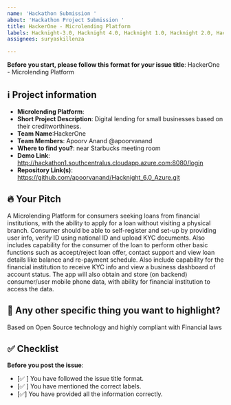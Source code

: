 ```yaml
---
name: 'Hackathon Submission '
about: 'Hackathon Project Submission '
title: HackerOne - Microlending Platform
labels: Hacknight-3.0, Hacknight 4.0, Hacknight 1.0, Hacknight 2.0, Hacknight-5.0 ,Hacknight-6.0
assignees: suryaskillenza

---
```


**Before you start, please follow this format for your issue title**:
HackerOne - Microlending Platform

## ℹ️ Project information

- **Microlending Platform**:
- **Short Project Description**: Digital lending for small businesses based on their creditworthiness.
- **Team Name**:HackerOne
- **Team Members**: Apoorv Anand @apoorvanand
- **Where to find you?**: near Starbucks meeting room
- **Demo Link**: http://hackathon1.southcentralus.cloudapp.azure.com:8080/login
- **Repository Link(s)**: https://github.com/apoorvanand/Hacknight_6.0_Azure.git


## 🔥 Your Pitch
A Microlending Platform for consumers seeking loans from financial institutions, with the ability to apply for a loan without visiting a physical branch.  Consumer should be able to self-register and set-up by providing user info, verify ID using national ID and upload KYC documents.  Also includes capability for the consumer of the loan to perform other basic functions such as accept/reject loan offer, contact support and view loan details like balance and re-payment schedule.  Also include capability for the financial institution to receive KYC info and view a business dashboard of account status.  The app will also obtain and store (on backend) consumer/user mobile phone data, with ability for financial institution to access the data. 


## 🔦 Any other specific thing you want to highlight?
Based on Open Source technology and highly compliant with Financial laws

## ✅ Checklist

**Before you post the issue**:
- [✅ ] You have followed the issue title format.
- [✅ ] You have mentioned the correct labels.
- [✅] You have provided all the information correctly.

